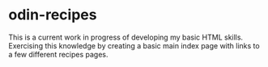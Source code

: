 # odin-recipes
This is a current work in progress of developing my basic HTML skills.
Exercising this knowledge by creating a basic main index page
with links to a few different recipes pages.
